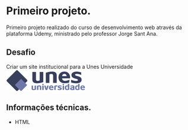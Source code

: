 # Primeiro projeto. 

Primeiro projeto realizado do curso de desenvolvimento web através da plataforma Udemy, ministrado pelo professor Jorge Sant Ana.
## Desafio 
Criar um site institucional para a Unes Universidade<br>
![Screenshot](Imagens/logo.png)

## Informações técnicas.

* HTML
